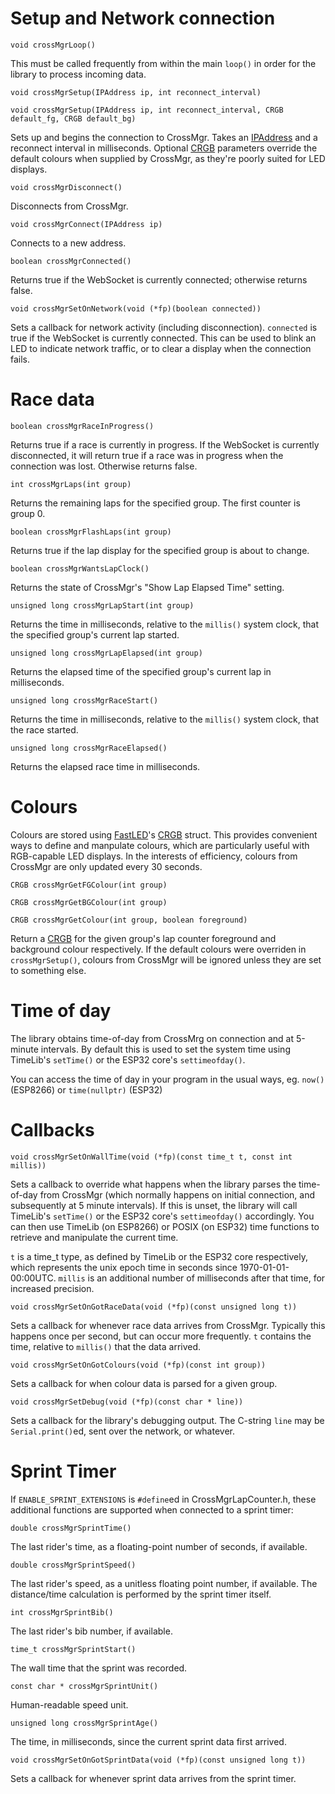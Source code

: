 # Setup and Network connection

`void crossMgrLoop()`

This must be called frequently from within the main `loop()` in order for the library to process incoming data.

`void crossMgrSetup(IPAddress ip, int reconnect_interval)`

`void crossMgrSetup(IPAddress ip, int reconnect_interval, CRGB default_fg, CRGB default_bg)`

Sets up and begins the connection to CrossMgr.  Takes an [IPAddress](https://links2004.github.io/Arduino/dd/d5c/class_i_p_address.html) and a reconnect interval in milliseconds.  Optional [CRGB](http://fastled.io/docs/3.1/struct_c_r_g_b.html) parameters override the default colours when supplied by CrossMgr, as they're poorly suited for LED displays.

`void crossMgrDisconnect()`

Disconnects from CrossMgr.

`void crossMgrConnect(IPAddress ip)`

Connects to a new address.

`boolean crossMgrConnected()`

Returns true if the WebSocket is currently connected; otherwise returns false.

`void crossMgrSetOnNetwork(void (*fp)(boolean connected))`

Sets a callback for network activity (including disconnection).  `connected` is true if the WebSocket is currently connected.  This can be used to blink an LED to indicate network traffic, or to clear a display when the connection fails.


# Race data

`boolean crossMgrRaceInProgress()`

Returns true if a race is currently in progress.  If the WebSocket is currently disconnected, it will return true if a race was in progress when the connection was lost.  Otherwise returns false.

`int crossMgrLaps(int group)`

Returns the remaining laps for the specified group.  The first counter is group 0.

`boolean crossMgrFlashLaps(int group)`

Returns true if the lap display for the specified group is about to change.

`boolean crossMgrWantsLapClock()`

Returns the state of CrossMgr's "Show Lap Elapsed Time" setting.

`unsigned long crossMgrLapStart(int group)`

Returns the time in milliseconds, relative to the `millis()` system clock, that the specified group's current lap started.

`unsigned long crossMgrLapElapsed(int group)`

Returns the elapsed time of the specified group's current lap in milliseconds.

`unsigned long crossMgrRaceStart()`

Returns the time in milliseconds, relative to the `millis()` system clock, that the race started.

`unsigned long crossMgrRaceElapsed()`

Returns the elapsed race time in milliseconds.

# Colours
Colours are stored using [FastLED](https://fastled.io/)'s [CRGB](http://fastled.io/docs/3.1/struct_c_r_g_b.html) struct.  This provides convenient ways to define and manpulate colours, which are particularly useful with RGB-capable LED displays.  In the interests of efficiency, colours from CrossMgr are only updated every 30 seconds.

`CRGB crossMgrGetFGColour(int group)`

`CRGB crossMgrGetBGColour(int group)`

`CRGB crossMgrGetColour(int group, boolean foreground)`

Return a [CRGB](http://fastled.io/docs/3.1/struct_c_r_g_b.html) for the given group's lap counter foreground and background colour respectively.  If the default colours were overriden in `crossMgrSetup()`, colours from CrossMgr will be ignored unless they are set to something else.

# Time of day

The library obtains time-of-day from CrossMrg on connection and at 5-minute intervals.  By default this is used to set the system time using TimeLib's `setTime()` or the ESP32 core's `settimeofday()`.

You can access the time of day in your program in the usual ways, eg. `now()` (ESP8266) or `time(nullptr)` (ESP32)

# Callbacks
`void crossMgrSetOnWallTime(void (*fp)(const time_t t, const int millis))`

Sets a callback to override what happens when the library parses the time-of-day from CrossMgr (which normally happens on initial connection, and subsequently at 5 minute intervals).  If this is unset, the library will call TimeLib's `setTime()` or the ESP32 core's `settimeofday()` accordingly.  You can then use TimeLib (on ESP8266) or POSIX (on ESP32) time functions to retrieve and manipulate the current time.

`t` is a time_t type, as defined by TimeLib or the ESP32 core respectively, which represents the unix epoch time in seconds since 1970-01-01-00:00UTC.  `millis` is an additional number of milliseconds after that time, for increased precision.

`void crossMgrSetOnGotRaceData(void (*fp)(const unsigned long t))`

Sets a callback for whenever race data arrives from CrossMgr.  Typically this happens once per second, but can occur more frequently.  `t` contains the time, relative to `millis()` that the data arrived.

`void crossMgrSetOnGotColours(void (*fp)(const int group))`

Sets a callback for when colour data is parsed for a given group.

`void crossMgrSetDebug(void (*fp)(const char * line))`

Sets a callback for the library's debugging output.  The C-string `line` may be `Serial.print()`ed, sent over the network, or whatever.

# Sprint Timer
If `ENABLE_SPRINT_EXTENSIONS` is `#define`ed in CrossMgrLapCounter.h, these additional functions are supported when connected to a sprint timer:

`double crossMgrSprintTime()`

The last rider's time, as a floating-point number of seconds, if available.

`double crossMgrSprintSpeed()`

The last rider's speed, as a unitless floating point number, if available.  The distance/time calculation is performed by the sprint timer itself.

`int crossMgrSprintBib()`

The last rider's bib number, if available.

`time_t crossMgrSprintStart()`

The wall time that the sprint was recorded.

`const char * crossMgrSprintUnit()`

Human-readable speed unit.

`unsigned long crossMgrSprintAge()`

The time, in milliseconds, since the current sprint data first arrived.

`void crossMgrSetOnGotSprintData(void (*fp)(const unsigned long t))`

Sets a callback for whenever sprint data arrives from the sprint timer.
